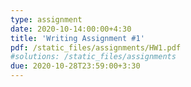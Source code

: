```yaml
---
type: assignment
date: 2020-10-14:00:00+4:30
title: 'Writing Assignment #1'
pdf: /static_files/assignments/HW1.pdf
#solutions: /static_files/assignments
due: 2020-10-28T23:59:00+3:30
---
```

